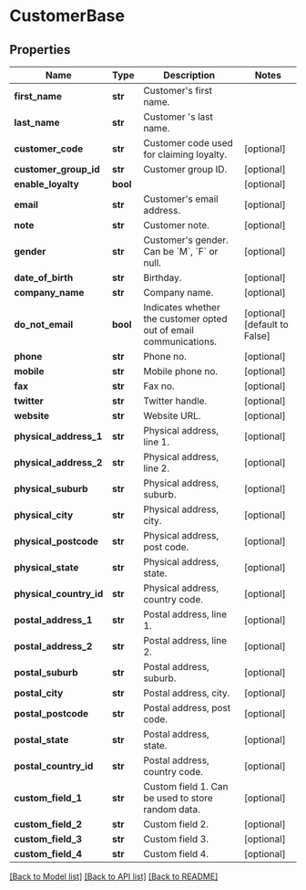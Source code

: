 # CustomerBase

## Properties
Name | Type | Description | Notes
------------ | ------------- | ------------- | -------------
**first_name** | **str** | Customer&#39;s first name. | 
**last_name** | **str** | Customer &#39;s last name. | 
**customer_code** | **str** | Customer code used for claiming loyalty. | [optional] 
**customer_group_id** | **str** | Customer group ID. | [optional] 
**enable_loyalty** | **bool** |  | [optional] 
**email** | **str** | Customer&#39;s email address. | [optional] 
**note** | **str** | Customer note. | [optional] 
**gender** | **str** | Customer&#39;s gender. Can be &#x60;M&#x60;, &#x60;F&#x60; or null. | [optional] 
**date_of_birth** | **str** | Birthday. | [optional] 
**company_name** | **str** | Company name. | [optional] 
**do_not_email** | **bool** | Indicates whether the customer opted out of email communications. | [optional] [default to False]
**phone** | **str** | Phone no. | [optional] 
**mobile** | **str** | Mobile phone no. | [optional] 
**fax** | **str** | Fax no. | [optional] 
**twitter** | **str** | Twitter handle. | [optional] 
**website** | **str** | Website URL. | [optional] 
**physical_address_1** | **str** | Physical address, line 1. | [optional] 
**physical_address_2** | **str** | Physical address, line 2. | [optional] 
**physical_suburb** | **str** | Physical address, suburb. | [optional] 
**physical_city** | **str** | Physical address, city. | [optional] 
**physical_postcode** | **str** | Physical address, post code. | [optional] 
**physical_state** | **str** | Physical address, state. | [optional] 
**physical_country_id** | **str** | Physical address, country code. | [optional] 
**postal_address_1** | **str** | Postal address, line 1. | [optional] 
**postal_address_2** | **str** | Postal address, line 2. | [optional] 
**postal_suburb** | **str** | Postal address, suburb. | [optional] 
**postal_city** | **str** | Postal address, city. | [optional] 
**postal_postcode** | **str** | Postal address, post code. | [optional] 
**postal_state** | **str** | Postal address, state. | [optional] 
**postal_country_id** | **str** | Postal address, country code. | [optional] 
**custom_field_1** | **str** | Custom field 1. Can be used to store random data. | [optional] 
**custom_field_2** | **str** | Custom field 2. | [optional] 
**custom_field_3** | **str** | Custom field 3. | [optional] 
**custom_field_4** | **str** | Custom field 4. | [optional] 

[[Back to Model list]](../README.md#documentation-for-models) [[Back to API list]](../README.md#documentation-for-api-endpoints) [[Back to README]](../README.md)


